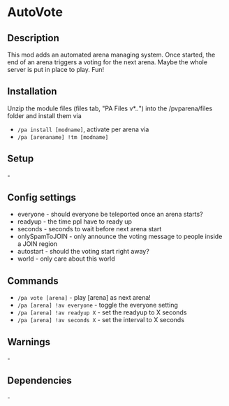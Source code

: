 # AutoVote

## Description

This mod adds an automated arena managing system. Once started, the end of an arena triggers a voting for the next arena. Maybe the whole server is put in place to play. Fun!

## Installation

Unzip the module files (files tab, "PA Files v*.*.*") into the /pvparena/files folder and install them via

- `/pa install [modname]`, activate per arena via
- `/pa [arenaname] !tm [modname]`

## Setup

\-

## Config settings

- everyone \- should everyone be teleported once an arena starts?
- readyup \- the time ppl have to ready up
- seconds \- seconds to wait before next arena start
- onlySpamToJOIN \- only announce the voting message to people inside a JOIN region
- autostart \- should the voting start right away?
- world \- only care about this world 

## Commands

- `/pa vote [arena]` \- play [arena] as next arena!
- `/pa [arena] !av everyone` \- toggle the everyone setting
- `/pa [arena] !av readyup X` \- set the readyup to X seconds
- `/pa [arena] !av seconds X` \- set the interval to X seconds 

## Warnings

\-

## Dependencies

\-
